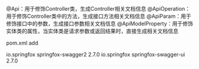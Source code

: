 @Api：用于修饰Controller类，生成Controller相关文档信息
@ApiOperation：用于修饰Controller类中的方法，生成接口方法相关文档信息
@ApiParam：用于修饰接口中的参数，生成接口参数相关文档信息
@ApiModelProperty：用于修饰实体类的属性，当实体类是请求参数或返回结果时，直接生成相关文档信息


pom.xml add

<!--Swagger-UI API文档生产工具-->
<dependency>
  <groupId>io.springfox</groupId>
  <artifactId>springfox-swagger2</artifactId>
  <version>2.7.0</version>
</dependency>
<dependency>
  <groupId>io.springfox</groupId>
  <artifactId>springfox-swagger-ui</artifactId>
  <version>2.7.0</version>
</dependency>